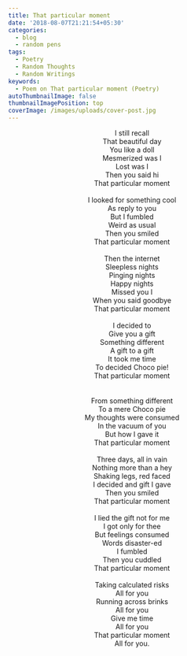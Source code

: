 ```yaml
---
title: That particular moment
date: '2018-08-07T21:21:54+05:30'
categories:
  - blog
  - random pens
tags:
  - Poetry
  - Random Thoughts
  - Random Writings
keywords:
  - Poem on That particular moment (Poetry)
autoThumbnailImage: false
thumbnailImagePosition: top
coverImage: /images/uploads/cover-post.jpg
---
```

<center>
I still recall<br>
That beautiful day<br>
You like a doll<br>
Mesmerized was I<br>
Lost was I<br>
Then you said hi<br>
That particular moment
<br><br>
I looked for something cool<br>
As reply to you<br>
But I fumbled<br>
Weird as usual<br>
Then you smiled<br>
That particular moment
<br><br>
Then the internet<br>
Sleepless nights<br>
Pinging nights<br>
Happy nights<br>
Missed you I<br>
When you said goodbye<br>
That particular moment
<br><br>
I decided to<br>
Give you a gift<br>
Something different<br>
A gift to a gift<br>
It took me time<br>
To decided Choco pie!<br>
That particular moment<br>
<br><br>
From something different<br>
To a mere Choco pie<br>
My thoughts were consumed<br>
In the vacuum of you<br>
But how I gave it<br>
That particular moment
<br><br>
Three days, all in vain<br>
Nothing more than a hey<br>
Shaking legs, red faced<br>
I decided and gift I gave<br>
Then you smiled<br>
That particular moment
<br><br>
I lied the gift not for me<br>
I got only for thee<br>
But feelings consumed<br>
Words disaster-ed<br>
I fumbled<br>
Then you cuddled<br>
That particular moment
<br><br>
Taking calculated risks<br>
All for you<br>
Running across brinks<br>
All for you<br>
Give me time<br>
All for you<br>
That particular moment<br>
All for you.
</center>
